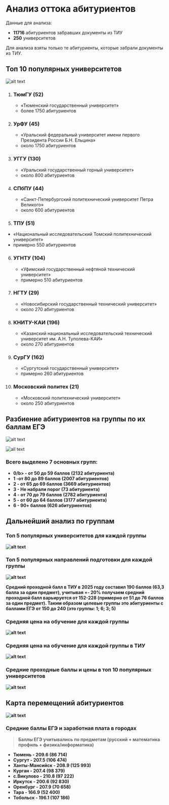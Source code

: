 # Анализ оттока абитуриентов

Данные для анализа:
 * **11716** абитуриентов забравших документы из ТИУ
 * **250** университетов

Для анализа взяты только те абитуриенты, которые забрали документы из ТИУ.

## Топ 10 популярных университетов

![alt text](assets/top_10_universities.png)

1) ### <b>ТюмГУ</b> (52)
   - «Тюменский государственный университет» 
   - более 1750 абитуриентов
   
2) ### <b>УрФУ</b> (45)
   - «Уральский федеральный университет имени первого Президента России Б.Н. Ельцина»
   - около 1750 абитуриентов
3) ### <b>УГГУ</b> (130)
     - «Уральский государственный горный университет»
     - около 800 абитуриентов
4) ### <b>СПбПУ</b> (44)
    - «Санкт-Петербургский политехнический университет Петра Великого»
    - около 600 абитуриентов
5) ### <b>ТПУ</b> (51)
 - «Национальный исследовательский Томский политехнический университет»
 - примерно 550 абитуриентов
6) ### <b>УГНТУ</b> (104)
   - «Уфимский государственный нефтяной технический университет»
   - примерно 510 абитуриентов
7) ### <b>НГТУ</b> (29)
    - «Новосибирский государственный технический университет»
    - около 270 абитуриентов
8) ### <b>КНИТУ-КАИ</b> (196)
    - «Казанский национальный исследовательский технический университет им. А.Н. Туполева-КАИ»
    - около 270 абитуриентов
9) ### <b>СурГУ</b> (162)
   - «Сургутский государственный университет»
   - примерно 260 абитуриентов
10) ### <b>Московский политех</b> (21)
    - «Московский политехнический университет»
    - около 250 абитуриентов

## Разбиение абитуриентов на группы по их баллам ЕГЭ

![alt text](assets/points_distribution.png)

![all text](assets/points_clusters_distribution.png)
 

### Всего выделено 7 основных групп:
 - <b>0/b> - от 50 до 59 баллов (2132 абитуриента)
 - <b>1</b> -от 80 до 89 баллов (2007 абитуриентов)
 - <b>2</b> - от 65 до 69 баллов (3669 абитуриентов)
 - <b>3</b> - Не набрали порог (73 абитуриента)
 - <b>4</b> - от 70 до 79 баллов (2782 абитуриента)
 - <b>5</b> - от 60 до 64 баллов (3177 абитуриента)
 - <b>6</b> - 90+ баллов (626 абитуриентов)

## Дальнейший анализ по группам

### Топ 5 популярных университетов для каждой группы

![alt text](assets/top_5_universities_per_cluster.png)

### Топ 5 популярных направлений подготовки для каждой группы

![alt text](assets/top_5_directions_per_cluster.png)


Средний проходной балл в ТИУ в 2025 году составил 190 баллов (63,3 балла за один предмет), учитывая +- 20% получаем средний проходной балл варьируется от 152-228 (примерно от 51 до 76 баллов за один предмет).
Таким образом целевые группы это абитуриенты с баллами ЕГЭ от 150 до 240 (это группы: 1; 6; 3; 5)

### Средняя цена на обучение для каждой группы

![alt text](assets/mean_education_price_per_cluster.png)

### Средняя цена на обучение для каждой группы в ТИУ

![alt text](assets/mean_education_price_per_cluster_in_tyuiu.png)

### Средние проходные баллы и цены в топ 10 популярных университетов

![alt text](assets/mean_points_and_price_for_top_10_universities.png)


## Карта перемещений абитуриентов

![alt text](assets/applicants_outflow_map.png)

### Средние баллы ЕГЭ и заработная плата в городах

> Баллы ЕГЭ учитывались по предметам (русский + математика профиль + физика/информатика)

 - Тюмень - 209.6 (86 714)
 - Сургут - 207.5 (106 474)
 - Ханты-Мансийск - 208.9 (125 993)
 - Курган - 207.4 (98 379)
 - с.Викулово - 210.8 (97 222)
 - Иркутск - 200.6 (92 830)
 - Оренбург - 207.9 (70 658)
 - Тара - 166.9 (52 400)
 - Тобольск - 196.1 (107 186)
